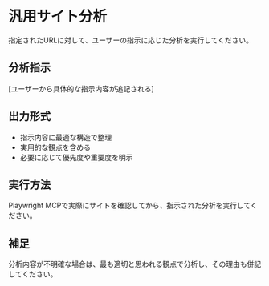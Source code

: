 # 汎用サイト分析

指定されたURLに対して、ユーザーの指示に応じた分析を実行してください。

## 分析指示
[ユーザーから具体的な指示内容が追記される]

## 出力形式
- 指示内容に最適な構造で整理
- 実用的な観点を含める
- 必要に応じて優先度や重要度を明示

## 実行方法
Playwright MCPで実際にサイトを確認してから、指示された分析を実行してください。

## 補足
分析内容が不明確な場合は、最も適切と思われる観点で分析し、その理由も併記してください。
